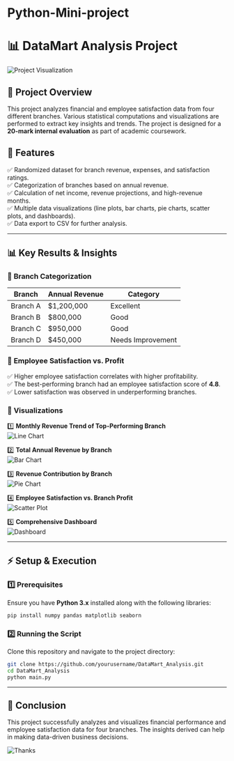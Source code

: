 # Python-Mini-project

# 📊 DataMart Analysis Project

![Project Visualization](https://media.giphy.com/media/v1.Y2lkPTc5MGI3NjExdGQ4ZXBoc2VybG1xYmtrbWg3bnN2YmVpbmcwOXgzODlpaG5tZW4yeSZlcD12MV9naWZzX3NlYXJjaCZjdD1n/SWoSkN6DxTszqIKEqv/giphy.gif)

## 📌 Project Overview
This project analyzes financial and employee satisfaction data from four different branches. Various statistical computations and visualizations are performed to extract key insights and trends. The project is designed for a **20-mark internal evaluation** as part of academic coursework.

## 🎯 Features
✅ Randomized dataset for branch revenue, expenses, and satisfaction ratings.  
✅ Categorization of branches based on annual revenue.  
✅ Calculation of net income, revenue projections, and high-revenue months.  
✅ Multiple data visualizations (line plots, bar charts, pie charts, scatter plots, and dashboards).  
✅ Data export to CSV for further analysis.  

---

## 📊 Key Results & Insights
### 🔹 **Branch Categorization**
| Branch   | Annual Revenue | Category             |
|----------|--------------|----------------------|
| Branch A | $1,200,000   | Excellent            |
| Branch B | $800,000     | Good                 |
| Branch C | $950,000     | Good                 |
| Branch D | $450,000     | Needs Improvement    |

### 🔹 **Employee Satisfaction vs. Profit**
✅ Higher employee satisfaction correlates with higher profitability.  
✅ The best-performing branch had an employee satisfaction score of **4.8**.  
✅ Lower satisfaction was observed in underperforming branches.

### 🔹 **Visualizations**
1️⃣ **Monthly Revenue Trend of Top-Performing Branch**  
![Line Chart](line_plot_top_branch.png)  

2️⃣ **Total Annual Revenue by Branch**  
![Bar Chart](bar_chart_annual_revenue.png)  

3️⃣ **Revenue Contribution by Branch**  
![Pie Chart](pie_chart_revenue_contribution.png)  

4️⃣ **Employee Satisfaction vs. Branch Profit**  
![Scatter Plot](scatter_plot_satisfaction_vs_profit.png)  

5️⃣ **Comprehensive Dashboard**  
![Dashboard](dashboard.png)  

---

## ⚡ Setup & Execution
### 1️⃣ Prerequisites
Ensure you have **Python 3.x** installed along with the following libraries:
```bash
pip install numpy pandas matplotlib seaborn
```

### 2️⃣ Running the Script
Clone this repository and navigate to the project directory:
```bash
git clone https://github.com/yourusername/DataMart_Analysis.git
cd DataMart_Analysis
python main.py
```

---

## 📌 Conclusion
This project successfully analyzes and visualizes financial performance and employee satisfaction data for four branches. The insights derived can help in making data-driven business decisions.

![Thanks](https://media.giphy.com/media/d31w24psGYeekCZy/giphy.gif)

